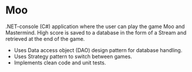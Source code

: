 # Moo
.NET-console (C#) application where the user can play the game Moo and Mastermind. High score is saved to a database in the form of a Stream and retrieved at the end of the game.
- Uses Data access object (DAO) design pattern for database handling.
- Uses Strategy pattern to switch between games.
- Implements clean code and unit tests.
